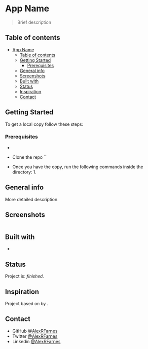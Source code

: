 # App Name

> Brief description

## Table of contents
- [App Name](#app-name)
  - [Table of contents](#table-of-contents)
  - [Getting Started](#getting-started)
    - [Prerequisites](#prerequisites)
  - [General info](#general-info)
  - [Screenshots](#screenshots)
  - [Built with](#built-with)
  - [Status](#status)
  - [Inspiration](#inspiration)
  - [Contact](#contact)

## Getting Started

To get a local copy follow these steps:

### Prerequisites

- 

- Clone the repo ``
- Once you have the copy, run the following commands inside the directory:
  1. 

## General info

More detailed description.

## Screenshots

![]()
<!-- [Demo]() -->

## Built with

- 

## Status

Project is: _finished_.

## Inspiration

Project based on []() by . 

## Contact

- GitHub [@AlexRFarnes](https://github.com/AlexRFarnes)
- Twitter [@AlexRFarnes](https://twitter.com/alexrfarnes)
- Linkedin [@AlexRFarnes](https://www.linkedin.com/in/alexrfarnes/)
